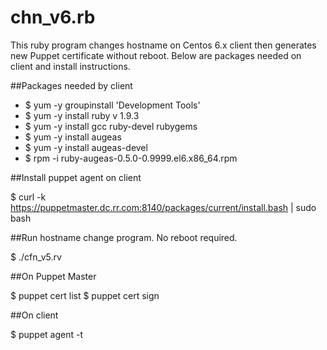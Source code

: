 chn_v6.rb
====

This ruby program changes hostname on Centos 6.x client then generates new Puppet certificate without reboot.
Below are packages needed on client and install instructions.

##Packages needed by client

- $ yum -y groupinstall 'Development Tools' <cr>
- $ yum -y install ruby <cr> v 1.9.3 <cr>
- $ yum -y install gcc ruby-devel rubygems <cr>
- $ yum -y install augeas <cr>
- $ yum -y install augeas-devel <cr>
- $ rpm -i ruby-augeas-0.5.0-0.9999.el6.x86_64.rpm <cr>

##Install puppet agent on client

$ curl -k https://puppetmaster.dc.rr.com:8140/packages/current/install.bash | sudo bash <cr>

##Run hostname change program. No reboot required.

$ ./cfn_v5.rv <cr>

##On Puppet Master

$ puppet cert list <cr>
$ puppet cert sign <hostname> <cr>

##On client

$ puppet agent -t <cr>


